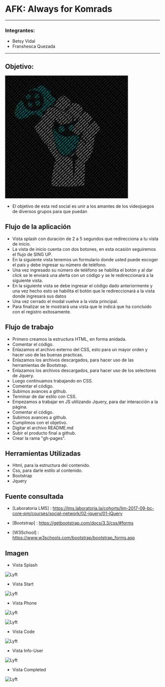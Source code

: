 # AFK: Always for Komrads
___  

### Integrantes:
- Betsy Vidal
- Franshesca Quezada

___  

## Objetivo:  

![hand-console](assets/images/hand-console.png)

- El objetivo de esta red social es unir a los amantes de los videojuegos de diversos grupos para que puedan

## Flujo de la aplicación

- Vista splash con duración de 2 a 5 segundos que redirecciona a tu vista de inicio. 
- La vista de inicio cuenta con dos botones, en esta ocasión seguiremos el flujo de SING UP.  
- En la siguiente vista tenemos un formulario donde usted puede escoger el país y debe ingresar su número de teléfono.
- Una vez ingresado su número de teléfono se habilita el botón y al dar click se le enviará una alerta con un código y se le redireccionará a la siguiente vista. 
- En la siguiente vista se debe ingresar el código dado anteriormente y una vez hecho esto se habilita el botón que le redireccionará a la vista donde ingresará sus datos
- Una vez cerrado el modal vuelve a la vista principal.
- Para finalizar se le mostrará una vista que le indicá que ha concluido con el registro exitosamente. 

## Flujo de trabajo

- Primero creamos la estructura HTML, en forma anidada.
- Comentar el código.
- Enlazamos el archivo externo del CSS, esto para un mayor orden y hacer uso de las buenas practicas.
- Enlazamos los archivos descargados, para hacer uso de las herramientas de Bootstrap.
- Enlazamos los archivos descargados, para hacer uso de los selectores de Jquery.
- Luego continuamos trabajando en CSS.
- Comentar el código.
- Subimos avances a github.
- Terminar de dar estilo con CSS.
- Empezamos a trabajar en JS utilizando Jquery, para dar interacción a la página.
- Comentar el código.
- Subimos avances a github.
- Cumplimos con el objetivo.
- Digitar el archivo README.md
- Subir el producto final a github.
- Crear la rama "gh-pages".

## Herramientas Utilizadas

- Html, para la estructura del contenido.
- Css, para darle estilo al contenido.
- Bootstrap
- Jquery

## Fuente consultada

- [Laboratoria LMS] : https://lms.laboratoria.la/cohorts/lim-2017-09-bc-core-pm/courses/social-network/02-jquery/01-jQuery

- [Bootstrap] : https://getbootstrap.com/docs/3.3/css/#forms

- [W3School] : https://www.w3schools.com/bootstrap/bootstrap_forms.asp

## Imagen 

- Vista Splash

![Lyft](assets/images/readme/splash.png)

- Vista Start

![Lyft](assets/images/readme/start.png)

- Vista Phone

![Lyft](assets/images/readme/phone.png)

![Lyft](assets/images/readme/phone1.png)

- Vista Code

![Lyft](assets/images/readme/code.png)

- Vista Info-User

![Lyft](assets/images/readme/info-user.png)

- Vista Completed 

![Lyft](assets/images/readme/completed.png)

